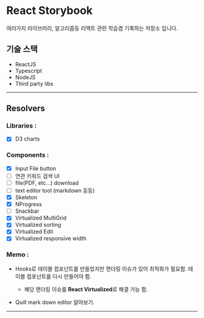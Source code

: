# React Storybook

여러가지 라이브러리, 알고리즘등 리액트 관련 학습겸 기록하는 저장소 입니다.

## 기술 스택

- ReactJS
- Typescript
- NodeJS
- Third party libs

---

## Resolvers

### Libraries :

- [x] D3 charts

### Components :

- [x] Input File button
- [ ] 연관 키워드 검색 UI
- [ ] file(PDF, etc...) download
- [ ] text editor tool (markdown 등등)
- [x] Skeleton
- [x] NProgress
- [ ] Snackbar
- [x] Virtualized MultiGrid
- [x] Virtualized sorting
- [x] Virtualized Edit
- [x] Virtualized responsive width

### Memo :

- Hooks로 테이블 컴포넌트를 만들었지만 랜더링 이슈가 있어 최적화가 필요함.
  테이블 컴포넌트를 다시 만들어야 함.

  - 해당 랜더링 이슈를 <b>React Virtualized</b>로 해결 가능 함.

- Quill mark down editor 알아보기.

---
